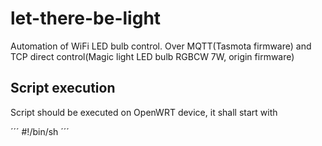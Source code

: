 # let-there-be-light
Automation of WiFi LED bulb control. Over MQTT(Tasmota firmware) and TCP direct control(Magic light LED bulb RGBCW 7W, origin firmware)

## Script execution
Script should be executed on OpenWRT device, it shall start with

´´´
#!/bin/sh
´´´
